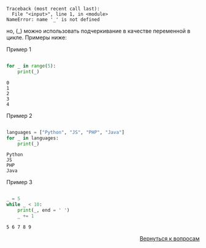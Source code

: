 ```commandline
Traceback (most recent call last):
  File "<input>", line 1, in <module>
NameError: name '_' is not defined
```

но, (_) можно использовать подчеркивание в качестве переменной в цикле. Примеры ниже:

Пример 1

```python

for _ in range(5):
    print(_)
```

```commandline
0
1
2
3
4
```

Пример 2

```python

languages = ["Python", "JS", "PHP", "Java"]
for _ in languages:
    print(_)
```

```commandline
Python
JS
PHP
Java
```

Пример 3

```python

_ = 5
while _ < 10:
    print(_, end = ' ') 
    _ += 1
```

```commandline
5 6 7 8 9 
```

<div align="right">

[Вернуться к вопросам](../Вопросы.md)

</div>
